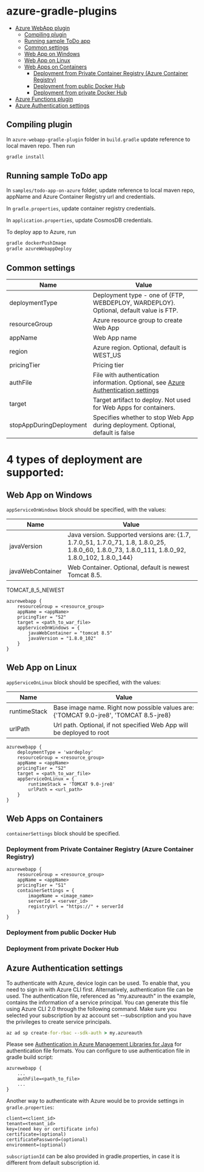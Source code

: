 # azure-gradle-plugins


- [Azure WebApp plugin](#webapp-plugin)
  - [Compiling plugin](#compile-webapp-plugin)
  - [Running sample ToDo app](#sample-app)
  - [Common settings](#common-settings)
  - [Web App on Windows](#web-app-on-windows)
  - [Web App on Linux](#web-app-on-linux)
  - [Web Apps on Containers](#web-app-on-containers)
    - [Deployment from Private Container Registry (Azure Container Registry)](#web-app-acr)
    - [Deployment from public Docker Hub](#web-app-public-docker)
    - [Deployment from private Docker Hub](#web-app-private-docker)
- [Azure Functions plugin](#azure-functions-plugin)  
- [Azure Authentication settings](#azure-authentication)  

## Compiling plugin

In `azure-webapp-gradle-plugin` folder in `build.gradle` update reference to local maven repo. Then run
```cmd
gradle install
```

## Running sample ToDo app

In `samples/todo-app-on-azure` folder, update reference to local maven repo, appName and Azure Container Registry url and credentials.

In `gradle.properties`, update container registry credentials.

In `application.properties`, update CosmosDB credentials.

To deploy app to Azure, run
```cmd
gradle dockerPushImage
gradle azureWebappDeploy
```

## Common settings

Name | Value
---|---
deploymentType | Deployment type - one of {FTP, WEBDEPLOY, WARDEPLOY}. Optional, default value is FTP.
resourceGroup | Azure resource group to create Web App
appName | Web App name
region | Azure region. Optional, default is WEST_US
pricingTier | Pricing tier
authFile | File with authentication information. Optional, see [Azure Authentication settings](#azure-authentication)
target | Target artifact to deploy. Not used for Web Apps for containers.
stopAppDuringDeployment | Specifies whether to stop Web App during deployment. Optional, default is false

# 4 types of deployment are supported:

## Web App on Windows

`appServiceOnWindows` block should be specified, with the values:

Name | Value
---|---
javaVersion | Java version. Supported versions are: {1.7, 1.7.0_51, 1.7.0_71, 1.8, 1.8.0_25, 1.8.0_60, 1.8.0_73, 1.8.0_111, 1.8.0_92, 1.8.0_102, 1.8.0_144}
javaWebContainer | Web Container. Optional, default is newest Tomcat 8.5.

TOMCAT_8_5_NEWEST
```
azurewebapp {
    resourceGroup = <resource_group>
    appName = <appName>
    pricingTier = "S2"
    target = <path_to_war_file>
    appServiceOnWindows = {
        javaWebContainer = "tomcat 8.5"
        javaVersion = "1.8.0_102"
    }
}
``` 

## Web App on Linux

`appServiceOnLinux` block should be specified, with the values:

Name | Value
---|---
runtimeStack | Base image name. Right now possible values are: {'TOMCAT 9.0-jre8', 'TOMCAT 8.5-jre8}
urlPath | Url path. Optional, if not specified Web App will be deployed to root

```
azurewebapp {
    deploymentType = 'wardeploy'
    resourceGroup = <resource_group>
    appName = <appName>
    pricingTier = "S2"
    target = <path_to_war_file>
    appServiceOnLinux = {
        runtimeStack = 'TOMCAT 9.0-jre8'
        urlPath = <url_path>
    }
}
``` 

## Web Apps on Containers

`containerSettings` block should be specified.

### Deployment from Private Container Registry (Azure Container Registry)

```
azurewebapp {
    resourceGroup = <resource_group>
    appName = <appName>
    pricingTier = "S1"
    containerSettings = {
        imageName = <image_name>
        serverId = <server_id>
        registryUrl = "https://" + serverId
    }
}
```

### Deployment from public Docker Hub

### Deployment from private Docker Hub

## Azure Authentication settings
To authenticate with Azure, device login can be used. To enable that, you need to sign in with Azure CLI first.
Alternatively, authentication file can be used. The authentication file, referenced as "my.azureauth" in the example,
contains the information of a service principal. You can generate this file using Azure CLI 2.0 through the following command.
Make sure you selected your subscription by az account set --subscription <name or id> and you have the privileges to create service principals.
```cmd                                                
az ad sp create-for-rbac --sdk-auth > my.azureauth
```

Please see [Authentication in Azure Management Libraries for Java](https://github.com/Azure/azure-libraries-for-java/blob/master/AUTH.md) for authentication file formats.
You can configure to use authentication file in gradle build script:
```
azurewebapp {
    ...
    authFile=<path_to_file>
    ...
}
```

Another way to authenticate with Azure would be to provide settings in `gradle.properties`:
```
client=<client_id>
tenant=<tenant_id>
key=(need key or certificate info)
certificate=(optional)
certificatePassword=(optional)
environment=(optional)
```

`subscriptionId` can be also provided in gradle.properties, in case it is different from default subscription id.
